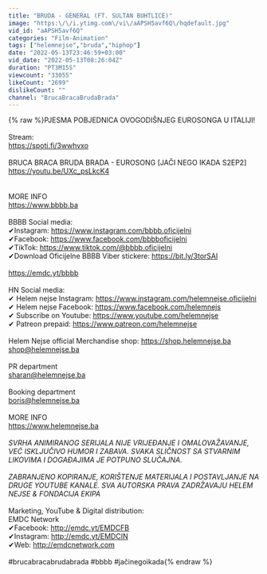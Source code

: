 ```yaml
---
title: "BRUDA - GENERAL (FT. SULTAN BUHTLICE)"
image: "https:\/\/i.ytimg.com\/vi\/aAPSH5avf6Q\/hqdefault.jpg"
vid_id: "aAPSH5avf6Q"
categories: "Film-Animation"
tags: ["helemnejse","bruda","hiphop"]
date: "2022-05-13T23:46:59+03:00"
vid_date: "2022-05-13T08:26:04Z"
duration: "PT3M15S"
viewcount: "33055"
likeCount: "2699"
dislikeCount: ""
channel: "BrucaBracaBrudaBrada"
---
```

{% raw %}PJESMA POBJEDNICA OVOGODIŠNJEG EUROSONGA U ITALIJI! <br /><br />Stream:<br /><a rel="nofollow" target="blank" href="https://spoti.fi/3wwhvxo">https://spoti.fi/3wwhvxo</a><br /><br />BRUCA BRACA BRUDA BRADA - EUROSONG [JAČI NEGO IKADA S2EP2]<br /><a rel="nofollow" target="blank" href="https://youtu.be/UXc_psLkcK4">https://youtu.be/UXc_psLkcK4</a><br /><br /><br />MORE INFO<br /><a rel="nofollow" target="blank" href="https://www.bbbb.ba">https://www.bbbb.ba</a><br /><br />BBBB Social media:<br />✔Instagram: <a rel="nofollow" target="blank" href="https://www.instagram.com/bbbb.oficijelni">https://www.instagram.com/bbbb.oficijelni</a><br />✔Facebook: <a rel="nofollow" target="blank" href="https://www.facebook.com/bbbboficijelni">https://www.facebook.com/bbbboficijelni</a><br />✔TikTok: <a rel="nofollow" target="blank" href="https://www.tiktok.com/@bbbb.oficijelni">https://www.tiktok.com/@bbbb.oficijelni</a><br />✔Download Oficijelne BBBB Viber stickere: <a rel="nofollow" target="blank" href="https://bit.ly/3torSAl">https://bit.ly/3torSAl</a><br /><br /><a rel="nofollow" target="blank" href="https://emdc.yt/bbbb">https://emdc.yt/bbbb</a> <br /><br />HN Social media: <br />✔ Helem nejse Instagram: <a rel="nofollow" target="blank" href="https://www.instagram.com/helemnejse.oficijelni">https://www.instagram.com/helemnejse.oficijelni</a><br />✔ Helem nejse Facebook: <a rel="nofollow" target="blank" href="https://www.facebook.com/helemnejs">https://www.facebook.com/helemnejs</a><br />✔ Subscribe on Youtube: <a rel="nofollow" target="blank" href="https://www.youtube.com/helemnejse">https://www.youtube.com/helemnejse</a> <br />✔ Patreon prepaid: <a rel="nofollow" target="blank" href="https://www.patreon.com/helemnejse">https://www.patreon.com/helemnejse</a><br /><br />Helem Nejse official Merchandise shop: <a rel="nofollow" target="blank" href="https://shop.helemnejse.ba​​">https://shop.helemnejse.ba​​</a><br />shop@helemnejse.ba<br /><br />PR department<br />sharan@helemnejse.ba <br /><br />Booking department<br />boris@helemnejse.ba  <br /><br />MORE INFO<br /><a rel="nofollow" target="blank" href="https://www.helemnejse.ba​​">https://www.helemnejse.ba​​</a><br /><br />*SVRHA ANIMIRANOG SERIJALA NIJE VRIJEĐANJE I OMALOVAŽAVANJE, VEĆ ISKLJUČIVO HUMOR I ZABAVA. SVAKA SLIČNOST SA STVARNIM LIKOVIMA I DOGAĐAJIMA JE POTPUNO SLUČAJNA.* <br /><br />*ZABRANJENO KOPIRANJE, KORIŠTENJE MATERIJALA I POSTAVLJANJE NA DRUGE YOUTUBE KANALE. SVA AUTORSKA PRAVA ZADRŽAVAJU HELEM NEJSE &amp; FONDACIJA EKIPA*<br /><br />Marketing, YouTube &amp; Digital distribution:<br />EMDC Network<br />✔Facebook: <a rel="nofollow" target="blank" href="http://emdc.yt/EMDCFB​">http://emdc.yt/EMDCFB​</a><br />✔Instagram: <a rel="nofollow" target="blank" href="http://emdc.yt/EMDCIN​">http://emdc.yt/EMDCIN​</a><br />✔Web: <a rel="nofollow" target="blank" href="http://emdcnetwork.com">http://emdcnetwork.com</a><br /><br />#brucabracabrudabrada #bbbb #jačinegoikada{% endraw %}
